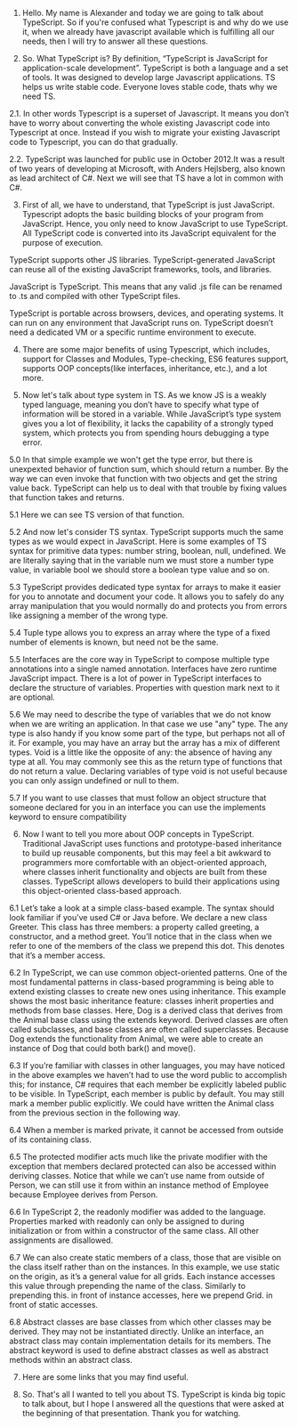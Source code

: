 1. Hello. My name is Alexander and today we are going to talk about TypeScript. So if you're confused what Typescript is and why do we use it, when we already have javascript available which is fulfilling all our needs, then I will try to answer all these questions.

2. So. What TypeScript is? By definition, “TypeScript is JavaScript for application-scale development”. TypeScript is both a language and a set of tools. It was designed to develop large Javascript applications. TS helps us write stable code. Everyone loves stable code, thats why we need TS.

2.1. In other words Typescript is a superset of Javascript. It means you don’t have to worry about converting the whole existing Javascript code into Typescript at once. Instead if you wish to migrate your existing Javascript code to Typescript, you can do that gradually.

2.2. TypeScript was launched for public use in October 2012.It was a result of two years of developing at Microsoft, with Anders Hejlsberg, also known as lead architect of C#. Next we will see that TS have a lot in common with C#.

3. First of all, we have to understand, that TypeScript is just JavaScript. Typescript adopts the basic building blocks of your program from JavaScript. Hence, you only need to know JavaScript to use TypeScript. All TypeScript code is converted into its JavaScript equivalent for the purpose of execution.

TypeScript supports other JS libraries. TypeScript-generated JavaScript can reuse all of the existing JavaScript frameworks, tools, and libraries.

JavaScript is TypeScript. This means that any valid .js file can be renamed to .ts and compiled with other TypeScript files.

TypeScript is portable across browsers, devices, and operating systems. It can run on any environment that JavaScript runs on. TypeScript doesn’t need a dedicated VM or a specific runtime environment to execute.

4. There are some major benefits of using Typescript, which includes, support for Classes and Modules, Type-checking, ES6 features support, supports OOP concepts(like interfaces, inheritance, etc.), and a lot more.

5. Now let's talk about type system in TS. As we know JS is a weakly typed language, meaning you don’t have to specify what type of information will be stored in a variable.
   While JavaScript’s type system gives you a lot of flexibility, it lacks the capability of a strongly typed system, which protects you from spending hours debugging a type error.

5.0 In that simple example we won't get the type error, but there is unexpexted behavior of function sum, which should return a number. By the way we can even invoke that function with two objects and get the string value back.
TypeScript can help us to deal with that trouble by fixing values that function takes and returns.

5.1 Here we can see TS version of that function.

5.2 And now let's consider TS syntax. TypeScript supports much the same types as we would expect in JavaScript. Here is some examples of TS syntax for primitive data types: number string, boolean, null, undefined.
We are literally saying that in the variable num we must store a number type value, in variable bool we should store a boolean type value and so on.

5.3 TypeScript provides dedicated type syntax for arrays to make it easier for you to annotate and document your code. It allows you to safely do any array manipulation that you would normally do and protects you from errors like assigning a member of the wrong type.

5.4 Tuple type allows you to express an array where the type of a fixed number of elements is known, but need not be the same.

5.5 Interfaces are the core way in TypeScript to compose multiple type annotations into a single named annotation. Interfaces have zero runtime JavaScript impact. There is a lot of power in TypeScript interfaces to declare the structure of variables.
Properties with question mark next to it are optional.

5.6 We may need to describe the type of variables that we do not know when we are writing an application. In that case we use "any" type. The any type is also handy if you know some part of the type, but perhaps not all of it. For example, you may have an array but the array has a mix of different types.
Void is a little like the opposite of any: the absence of having any type at all. You may commonly see this as the return type of functions that do not return a value. Declaring variables of type void is not useful because you can only assign undefined or null to them.

5.7 If you want to use classes that must follow an object structure that someone declared for you in an interface you can use the implements keyword to ensure compatibility

6. Now I want to tell you more about OOP concepts in TypeScript.
   Traditional JavaScript uses functions and prototype-based inheritance to build up reusable components, but this may feel a bit awkward to programmers more comfortable with an object-oriented approach, where classes inherit functionality and objects are built from these classes. TypeScript allows developers to build their applications using this object-oriented class-based approach.

6.1 Let’s take a look at a simple class-based example.
The syntax should look familiar if you’ve used C# or Java before. We declare a new class Greeter. This class has three members: a property called greeting, a constructor, and a method greet.
You’ll notice that in the class when we refer to one of the members of the class we prepend this dot. This denotes that it’s a member access.

6.2 In TypeScript, we can use common object-oriented patterns. One of the most fundamental patterns in class-based programming is being able to extend existing classes to create new ones using inheritance. This example shows the most basic inheritance feature: classes inherit properties and methods from base classes. Here, Dog is a derived class that derives from the Animal base class using the extends keyword. Derived classes are often called subclasses, and base classes are often called superclasses.
Because Dog extends the functionality from Animal, we were able to create an instance of Dog that could both bark() and move().

6.3 If you’re familiar with classes in other languages, you may have noticed in the above examples we haven’t had to use the word public to accomplish this; for instance, C# requires that each member be explicitly labeled public to be visible. In TypeScript, each member is public by default.
You may still mark a member public explicitly. We could have written the Animal class from the previous section in the following way.

6.4 When a member is marked private, it cannot be accessed from outside of its containing class.

6.5 The protected modifier acts much like the private modifier with the exception that members declared protected can also be accessed within deriving classes. Notice that while we can’t use name from outside of Person, we can still use it from within an instance method of Employee because Employee derives from Person.

6.6 In TypeScript 2, the readonly modifier was added to the language. Properties marked with readonly can only be assigned to during initialization or from within a constructor of the same class. All other assignments are disallowed.

6.7 We can also create static members of a class, those that are visible on the class itself rather than on the instances. In this example, we use static on the origin, as it’s a general value for all grids. Each instance accesses this value through prepending the name of the class. Similarly to prepending this. in front of instance accesses, here we prepend Grid. in front of static accesses.

6.8 Abstract classes are base classes from which other classes may be derived. They may not be instantiated directly. Unlike an interface, an abstract class may contain implementation details for its members. The abstract keyword is used to define abstract classes as well as abstract methods within an abstract class.

7. Here are some links that you may find useful.

8. So. That's all I wanted to tell you about TS. TypeScript is kinda big topic to talk about, but I hope I answered all the questions that were asked at the beginning of that presentation. Thank you for watching.
